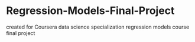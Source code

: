 # Regression-Models-Final-Project
created for Coursera data science specialization regression models course final project
